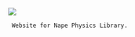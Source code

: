 
 ![](https://github.com/deltaluca/www.napephys.com/blob/gh-pages/assets/nape.png?raw=true)

     Website for Nape Physics Library.
